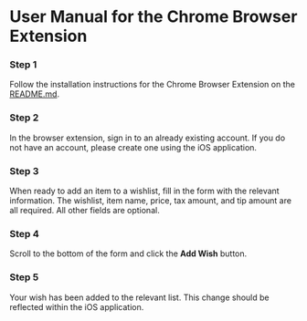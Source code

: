# User Manual for the Chrome Browser Extension

### Step 1

Follow the installation instructions for the Chrome Browser Extension on the [README.md](https://github.com/emmasmth/fresh-capstone/blob/main/README.md).

### Step 2

In the browser extension, sign in to an already existing account. If you do not have an account, please create one using the iOS application.

### Step 3

When ready to add an item to a wishlist, fill in the form with the relevant information. The wishlist, item name, price, tax amount, and tip amount are all required. All other fields are optional.

### Step 4

Scroll to the bottom of the form and click the **Add Wish** button.

### Step 5

Your wish has been added to the relevant list. This change should be reflected within the iOS application.
